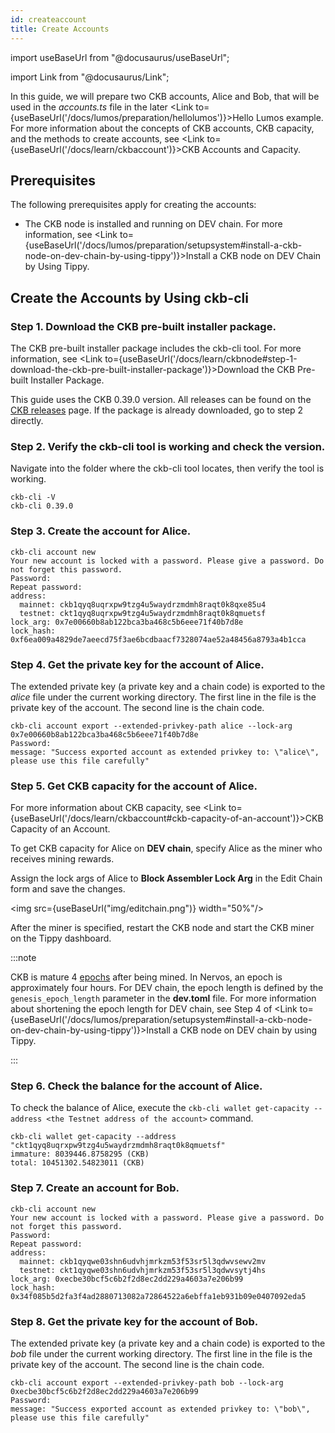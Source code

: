 ```yaml
---
id: createaccount
title: Create Accounts
---
```

import useBaseUrl from "@docusaurus/useBaseUrl";

import Link from "@docusaurus/Link";

In this guide, we will prepare two CKB accounts, Alice and Bob, that will be used in the <var>accounts.ts</var> file in the later <Link to={useBaseUrl('/docs/lumos/preparation/hellolumos')}>Hello Lumos</Link> example. For more information about the concepts of CKB accounts, CKB capacity, and the methods to create accounts, see <Link to={useBaseUrl('/docs/learn/ckbaccount')}>CKB Accounts and Capacity</Link>.

## Prerequisites 

The following prerequisites apply for creating the accounts:

- The CKB node is installed and running on DEV chain. For more information, see <Link to={useBaseUrl('/docs/lumos/preparation/setupsystem#install-a-ckb-node-on-dev-chain-by-using-tippy')}>Install a CKB node on DEV Chain by Using Tippy</Link>. 

## Create the Accounts by Using ckb-cli

### Step 1. Download the CKB pre-built installer package.

The CKB pre-built installer package includes the ckb-cli tool. For more information, see <Link to={useBaseUrl('/docs/learn/ckbnode#step-1-download-the-ckb-pre-built-installer-package')}>Download the CKB Pre-built Installer Package</Link>.

This guide uses the CKB 0.39.0 version. All releases can be found on the <a title="Download" href="https://github.com/nervosnetwork/ckb/releases"><i class="feather icon-download"></i>CKB releases</a> page. If the package is already downloaded, go to step 2 directly.

### Step 2. Verify the ckb-cli tool is working and check the version.

<p>Navigate into the folder where the ckb-cli tool locates, then verify the tool is working.</p>

```shell {1}
ckb-cli -V
ckb-cli 0.39.0
```

### Step 3. Create the account for Alice.

```shell {1}
ckb-cli account new
Your new account is locked with a password. Please give a password. Do not forget this password.
Password: 
Repeat password: 
address:
  mainnet: ckb1qyq8uqrxpw9tzg4u5waydrzmdmh8raqt0k8qxe85u4
  testnet: ckt1qyq8uqrxpw9tzg4u5waydrzmdmh8raqt0k8qmuetsf
lock_arg: 0x7e00660b8ab122bca3ba468c5b6eee71f40b7d8e
lock_hash: 0xf6ea009a4829de7aeecd75f3ae6bcdbaacf7328074ae52a48456a8793a4b1cca
```

### Step 4. Get the private key for the account of Alice.

The extended private key (a private key and a chain code) is exported to the <var>alice</var> file under the current working directory. The first line in the file is the private key of the account. The second line is the chain code.

```shell {1}
ckb-cli account export --extended-privkey-path alice --lock-arg 0x7e00660b8ab122bca3ba468c5b6eee71f40b7d8e
Password: 
message: "Success exported account as extended privkey to: \"alice\", please use this file carefully"
```

### Step 5. Get CKB capacity for the account of Alice.

For more information about CKB capacity, see <Link to={useBaseUrl('/docs/learn/ckbaccount#ckb-capacity-of-an-account')}>CKB Capacity of an Account</Link>.

To get CKB capacity for Alice on **DEV chain**, specify Alice as the miner who receives mining rewards.

Assign the lock args of Alice to <b>Block Assembler Lock Arg</b> in the Edit Chain form and save the changes.

<img src={useBaseUrl("img/editchain.png")} width="50%"/>

 After the miner is specified, restart the CKB node and start the CKB miner on the Tippy dashboard.

:::note

CKB is mature 4 [epochs](https://docs.nervos.org/docs/basics/glossary#epoch "An epoch is a period of time for a set of blocks. ") after being mined. In Nervos, an epoch is approximately four hours. For DEV chain, the epoch length is defined by the `genesis_epoch_length` parameter in the **dev.toml** file. For more information about shortening the epoch length for DEV chain, see Step 4 of <Link to={useBaseUrl('/docs/lumos/preparation/setupsystem#install-a-ckb-node-on-dev-chain-by-using-tippy')}>Install a CKB node on DEV chain by using Tippy</Link>.

:::  

### Step 6. Check the balance for the account of Alice.

To check the balance of Alice, execute the `ckb-cli wallet get-capacity --address <the Testnet address of the account>` command.

```shell {1}
ckb-cli wallet get-capacity --address "ckt1qyq8uqrxpw9tzg4u5waydrzmdmh8raqt0k8qmuetsf"
immature: 8039446.8758295 (CKB)
total: 10451302.54823011 (CKB)
```

### Step 7. Create an account for Bob.

```shell {1}
ckb-cli account new
Your new account is locked with a password. Please give a password. Do not forget this password.
Password: 
Repeat password: 
address:
  mainnet: ckb1qyqwe03shn6udvhjmrkzm53f53sr5l3qdwvsewv2mv
  testnet: ckt1qyqwe03shn6udvhjmrkzm53f53sr5l3qdwvsytj4hs
lock_arg: 0xecbe30bcf5c6b2f2d8ec2dd229a4603a7e206b99
lock_hash: 0x34f085b5d2fa3f4ad2880713082a72864522a6ebffa1eb931b09e0407092eda5
```

### Step 8. Get the private key for the account of Bob.

The extended private key (a private key and a chain code) is exported to the <var>bob</var> file under the current working directory. The first line in the file is the private key of the account. The second line is the chain code.

```shell {1}
ckb-cli account export --extended-privkey-path bob --lock-arg 0xecbe30bcf5c6b2f2d8ec2dd229a4603a7e206b99
Password: 
message: "Success exported account as extended privkey to: \"bob\", please use this file carefully"
```